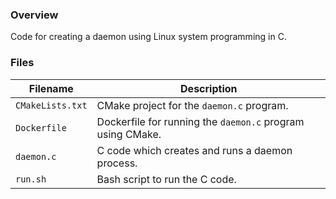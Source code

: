 ### Overview

Code for creating a daemon using Linux system programming in C.

### Files

| Filename         | Description                                                |
|------------------|------------------------------------------------------------|
| `CMakeLists.txt` | CMake project for the `daemon.c` program.                  |
| `Dockerfile`     | Dockerfile for running the `daemon.c` program using CMake. |
| `daemon.c`       | C code which creates and runs a daemon process.            |
| `run.sh`         | Bash script to run the C code.                             |